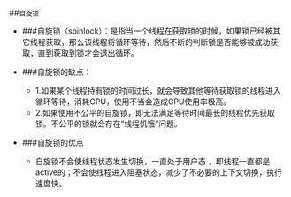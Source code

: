 ##`自旋锁`  

  
- ###自旋锁（spinlock）：是指当一个线程在获取锁的时候，如果锁已经被其它线程获取，那么该线程将循环等待，然后不断的判断锁是否能够被成功获取，直到获取到锁才会退出循环。   
- ###自旋锁的缺点：
  - 1.如果某个线程持有锁的时间过长，就会导致其他等待获取锁的线程进入循环等待，消耗CPU，使用不当会造成CPU使用率极高。
  - 2.如果使用不公平的自旋锁，即无法满足等待时间最长的线程优先获取锁。不公平的锁就会存在“线程饥饿”问题。
    
- ###自旋锁的优点
  - 自旋锁不会使线程状态发生切换，一直处于用户态 ，即线程一直都是active的；不会使线程进入阻塞状态，减少了不必要的上下文切换，执行速度快。